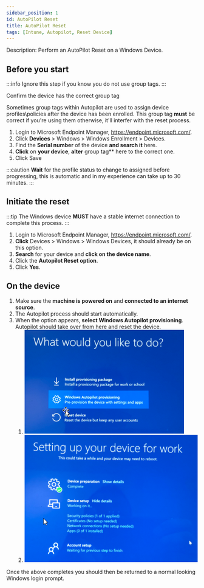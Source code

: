 ```yaml
---
sidebar_position: 1
id: AutoPilot Reset
title: AutoPilot Reset
tags: [Intune, Autopilot, Reset Device]
---
```

Description: Perform an AutoPilot Reset on a Windows Device.

## Before you start

:::info
Ignore this step if you know you do not use group tags.
:::

Confirm the device has the correct group tag

Sometimes group tags within Autopilot are used to assign device profiles\policies after the device has been enrolled. This group tag **must** be correct if you're using them otherwise, it'll interfer with the reset process.

1. Login to Microsoft Endpoint Manager, https://endpoint.microsoft.com/.
2. Click **Devices** > Windows > Windows Enrollment > Devices.
3. Find the **Serial number** of the device **and search it** here.
4. **Click** on **your device**, **alter** group tag** here to the correct one.
5. Click Save

:::caution
**Wait** for the profile status to change to assigned before progressing, this is automatic and in my experience can take up to 30 minutes.
:::

## Initiate the reset

:::tip
The Windows device **MUST** have a stable internet connection to complete this process.
:::

1. Login to Microsoft Endpoint Manager, https://endpoint.microsoft.com/.
2. **Click** Devices > Windows > Windows Devices, it should already be on this option.
3. **Search** for your device and **click on the device name**.
4. Click the **Autopilot Reset option**.
5. Click **Yes**.

## On the device

1. Make sure the **machine is powered on** and **connected to an internet source**.
2. The Autopilot process should start automatically.
3. When the option appears, **select Windows Autopilot provisioning**. Autopilot should take over from here and reset the device.
   1. ![Autopilot reset](../../../../static/img/Autopilot-Reset-onTheDevice-001.png)
   2. ![device setup](../../../../static/img/Autopilot-Reset-onTheDevice-002.png)

Once the above completes you should then be returned to a normal looking Windows login prompt.
